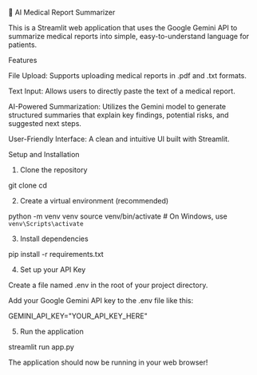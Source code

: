 🧠 AI Medical Report Summarizer

This is a Streamlit web application that uses the Google Gemini API to summarize medical reports into simple, easy-to-understand language for patients.

Features

File Upload: Supports uploading medical reports in .pdf and .txt formats.

Text Input: Allows users to directly paste the text of a medical report.

AI-Powered Summarization: Utilizes the Gemini model to generate structured summaries that explain key findings, potential risks, and suggested next steps.

User-Friendly Interface: A clean and intuitive UI built with Streamlit.

Setup and Installation

1. Clone the repository

git clone <your-repository-url>
cd <your-repository-directory>


2. Create a virtual environment (recommended)

python -m venv venv
source venv/bin/activate  # On Windows, use `venv\Scripts\activate`


3. Install dependencies

pip install -r requirements.txt


4. Set up your API Key

Create a file named .env in the root of your project directory.

Add your Google Gemini API key to the .env file like this:

GEMINI_API_KEY="YOUR_API_KEY_HERE"


5. Run the application

streamlit run app.py


The application should now be running in your web browser!